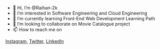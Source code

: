 - 👋 Hi, I’m @Raihan-2k
- 👀 I’m interested in Software Engineering and Cloud Engineering 
- 🌱 I’m currently learning Front-End Web Development Learning Path
- 💞️ I’m looking to collaborate on Movie Catalogue project
- 📫 How to reach me on

<a href="https://www.instagram.com/_raihan2k_/" target="_blank">Instagram</a>, 
<a href="https://twitter.com/Hanz_rN"  target="_blank">Twitter</a>, 
<a href="https://www.linkedin.com/in/muhammad-raihan-ramadhan-62272b245/" target="_blank">LinkedIn</a>

<!---
Raihan-2k/Raihan-2k is a ✨ special ✨ repository because its `README.md` (this file) appears on your GitHub profile.
You can click the Preview link to take a look at your changes.
--->

